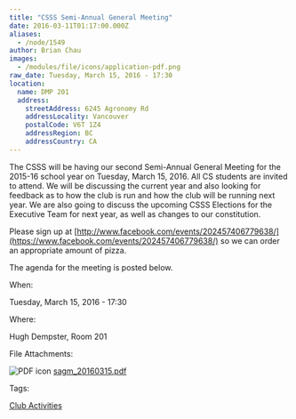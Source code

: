```yaml
---
title: "CSSS Semi-Annual General Meeting"
date: 2016-03-11T01:17:00.000Z
aliases:
  - /node/1549
author: Brian Chau
images:
  - /modules/file/icons/application-pdf.png
raw_date: Tuesday, March 15, 2016 - 17:30
location:
  name: DMP 201
  address:
    streetAddress: 6245 Agronomy Rd
    addressLocality: Vancouver
    postalCode: V6T 1Z4
    addressRegion: BC
    addressCountry: CA
---
```


The CSSS will be having our second Semi-Annual General Meeting for the 2015-16 school year on Tuesday, March 15, 2016. All CS students are invited to attend. We will be discussing the current year and also looking for feedback as to how the club is run and how the club will be running next year. We are also going to discuss the upcoming CSSS Elections for the Executive Team for next year, as well as changes to our constitution.

Please sign up at [http://www.facebook.com/events/202457406779638/](https://www.facebook.com/events/202457406779638/) so we can order an appropriate amount of pizza.

The agenda for the meeting is posted below.

When: 

Tuesday, March 15, 2016 - 17:30

Where: 

Hugh Dempster, Room 201

File Attachments: 

 ![PDF icon](/modules/file/icons/application-pdf.png "application/pdf") [sagm\_20160315.pdf](https://ubccsss.org/files/sagm_20160315.pdf)

Tags: 

[Club Activities](/club)
